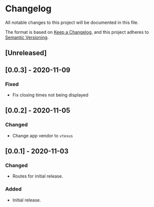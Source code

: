 # Changelog

All notable changes to this project will be documented in this file.

The format is based on [Keep a Changelog](https://keepachangelog.com/en/1.0.0/),
and this project adheres to [Semantic Versioning](https://semver.org/spec/v2.0.0.html).

## [Unreleased]

## [0.0.3] - 2020-11-09

### Fixed

- Fix closing times not being displayed

## [0.0.2] - 2020-11-05

### Changed

- Change app vendor to `vtexus`

## [0.0.1] - 2020-11-03

### Changed

- Routes for initial release.

### Added

- Initial release.
